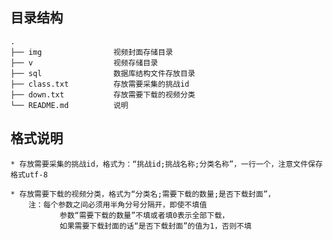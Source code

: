 ﻿## 目录结构

	.
	├── img            	   视频封面存储目录
	├── v            	   视频存储目录
	├── sql           	   数据库结构文件存放目录
	├── class.txt          存放需要采集的挑战id
	├── down.txt           存放需要下载的视频分类
	└── README.md          说明

## 格式说明

	* 存放需要采集的挑战id，格式为：“挑战id;挑战名称;分类名称”，一行一个，注意文件保存格式utf-8

	* 存放需要下载的视频分类，格式为“分类名;需要下载的数量;是否下载封面”，
	    注：每个参数之间必须用半角分号分隔开，即使不填值
	           参数“需要下载的数量”不填或者填0表示全部下载，
	           如果需要下载封面的话“是否下载封面”的值为1，否则不填

